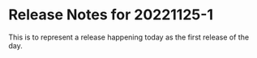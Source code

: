 # Release Notes for 20221125-1

This is to represent a release happening today as the first release of the day.

